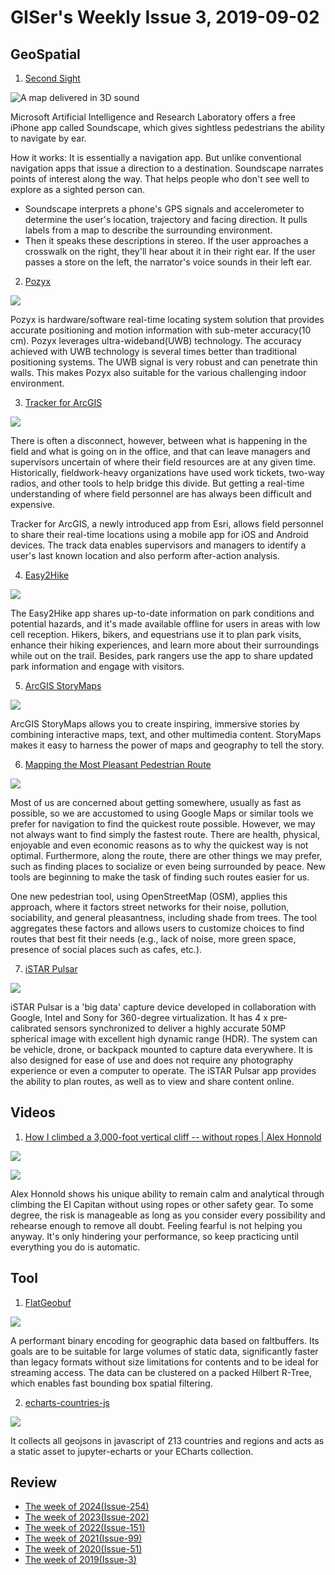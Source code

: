 # GISer's Weekly Issue 3, 2019-09-02

## GeoSpatial

1. [Second Sight](https://www.microsoft.com/en-us/research/product/soundscape/)

![A map delivered in 3D sound](../images/issue-3-1.gif)

Microsoft Artificial Intelligence and Research Laboratory offers a free iPhone app called Soundscape, which gives sightless pedestrians the ability to navigate by ear.

How it works:
It is essentially a navigation app. But unlike conventional navigation apps that issue a direction to a destination. Soundscape narrates points of interest along the way. That helps people who don't see well to explore as a sighted person can.

- Soundscape interprets a phone's GPS signals and accelerometer to determine the user's location, trajectory and facing direction. It pulls labels from a map to describe the surrounding environment.
- Then it speaks these descriptions in stereo. If the user approaches a crosswalk on the right, they'll hear about it in their right ear. If the user passes a store on the left, the narrator's voice sounds in their left ear.

2. [Pozyx](https://www.pozyx.io/)

![](https://www.pozyx.io/theme_pozyx/static/img/track-multiple-devices.gif)

Pozyx is hardware/software real-time locating system solution that provides accurate positioning and motion information with sub-meter accuracy(10 cm). Pozyx leverages ultra-wideband(UWB) technology. The accuracy achieved with UWB technology is several times better than traditional positioning systems. The UWB signal is very robust and can penetrate thin walls. This makes Pozyx also suitable for the various challenging indoor environment.

3. [Tracker for ArcGIS](https://www.esri.com/about/newsroom/arcnews/tracker-for-arcgis-streamlines-fieldwork-management/)

![](https://www.esri.com/content/dam/esrisites/en-us/arcgis/products/tracker/tracker-banner-device-illustration-b.png)

There is often a disconnect, however, between what is happening in the field and what is going on in the office, and that can leave managers and supervisors uncertain of where their field resources are at any given time. Historically, fieldwork-heavy organizations have used work tickets, two-way radios, and other tools to help bridge this divide. But getting a real-time understanding of where field personnel are has always been difficult and expensive.

Tracker for ArcGIS, a newly introduced app from Esri, allows field personnel to share their real-time locations using a mobile app for iOS and Android devices. The track data enables supervisors and managers to identify a user's last known location and also perform after-action analysis.

4. [Easy2Hike](https://corp.easy2hike.com/)

![](https://corp.easy2hike.com/images/heatmap.png)

The Easy2Hike app shares up-to-date information on park conditions and potential hazards, and it's made available offline for users in areas with low cell reception. Hikers, bikers, and equestrians use it to plan park visits, enhance their hiking experiences, and learn more about their surroundings while out on the trail. Besides, park rangers use the app to share updated park information and engage with visitors.

5. [ArcGIS StoryMaps](https://www.esri.com/en-us/arcgis/products/arcgis-storymaps/overview)

![](https://www.esri.com/content/dam/esrisites/en-us/arcgis/products/storymaps-2019/50-50-simple-mapmaking.jpg)

ArcGIS StoryMaps allows you to create inspiring, immersive stories by combining interactive maps, text, and other multimedia content. StoryMaps makes it easy to harness the power of maps and geography to tell the story.

6. [Mapping the Most Pleasant Pedestrian Route](https://www.mdpi.com/1424-8220/18/11/3794)

![](https://www.mdpi.com/sensors/sensors-18-03794/article_deploy/html/images/sensors-18-03794-g001-550.jpg)

Most of us are concerned about getting somewhere, usually as fast as possible, so we are accustomed to using Google Maps or similar tools we prefer for navigation to find the quickest route possible. However, we may not always want to find simply the fastest route. There are health, physical, enjoyable and even economic reasons as to why the quickest way is not optimal. Furthermore, along the route, there are other things we may prefer, such as finding places to socialize or even being surrounded by peace. New tools are beginning to make the task of finding such routes easier for us.

One new pedestrian tool, using OpenStreetMap (OSM), applies this approach, where it factors street networks for their noise, pollution, sociability, and general pleasantness, including shade from trees. The tool aggregates these factors and allows users to customize choices to find routes that best fit their needs (e.g., lack of noise, more green space, presence of social places such as cafes, etc.).

7. [iSTAR Pulsar](https://www.gislounge.com/next-generation-asset-management-with-istar-pulsar/)

![](https://storage.googleapis.com/onestopvr-react/landingPage/image/woman2.jpg)

iSTAR Pulsar is a 'big data' capture device developed in collaboration with Google, Intel and Sony for 360-degree virtualization. It has 4 x pre‐calibrated sensors synchronized to deliver a highly accurate 50MP spherical image with excellent high dynamic range (HDR). The system can be vehicle, drone, or backpack mounted to capture data everywhere. It is also designed for ease of use and does not require any photography experience or even a computer to operate. The iSTAR Pulsar app provides the ability to plan routes, as well as to view and share content online.

## Videos

1. [How I climbed a 3,000-foot vertical cliff -- without ropes | Alex Honnold](https://www.youtube.com/watch?v=6iM6M_7wBMc)

![](https://proactiveoutside.files.wordpress.com/2017/06/alex-honnold-freerider-free-solo.jpg)

![](https://www.nationalgeographic.com/interactive-assets/nggraphics/ngnews-yosemite-climb/build-2017-05-31_15-03-56/ngm-assets/img/ai2html-graphic-tablet-desktop.png)

Alex Honnold shows his unique ability to remain calm and analytical through climbing the EI Capitan without using ropes or other safety gear. To some degree, the risk is manageable as long as you consider every possibility and rehearse enough to remove all doubt. Feeling fearful is not helping you anyway. It's only hindering your performance, so keep practicing until everything you do is automatic.

## Tool

1. [FlatGeobuf](https://github.com/bjornharrtell/flatgeobuf)

![](https://github.com/bjornharrtell/flatgeobuf/raw/master/doc/layout.svg?sanitize=true)

A performant binary encoding for geographic data based on faltbuffers. Its goals are to be suitable for large volumes of static data, significantly faster than legacy formats without size limitations for contents and to be ideal for streaming access. The data can be clustered on a packed Hilbert R-Tree, which enables fast bounding box spatial filtering.

2. [echarts-countries-js](https://github.com/echarts-maps/echarts-countries-js)

![](https://camo.githubusercontent.com/c72a1adb7015358ea980d8a95863f3ba911096f0/68747470733a2f2f656368617274732d6d6170732e6769746875622e696f2f656368617274732d636f756e74726965732d6a732f64656d6f2e706e67)

It collects all geojsons in javascript of 213 countries and regions and acts as a static asset to jupyter-echarts or your ECharts collection.

## Review

- [The week of 2024(Issue-254)](../2024/issue-254.md)
- [The week of 2023(Issue-202)](../2023/issue-202.md)
- [The week of 2022(Issue-151)](../2022/issue-151.md)
- [The week of 2021(Issue-99)](../2021/issue-99.md)
- [The week of 2020(Issue-51)](../2020/issue-51.md)
- [The week of 2019(Issue-3)](../2019/issue-3.md)
